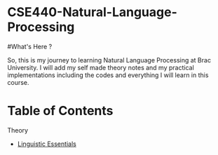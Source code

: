 # CSE440-Natural-Language-Processing

#What's Here ?

So, this is my journey to learning Natural Language Processing at Brac University. I will add my self made theory notes and my practical implementations including the codes and everything I will learn in this course.

# Table of Contents

Theory

- [Linguistic Essentials](https://github.com/ishmam-br10/CSE440-Natural-Language-Processing/blob/main/Theory%20Notes/Nlp%20note%201%20--%20Linguistics%20Essentials%20(Ishmam).pdf)
